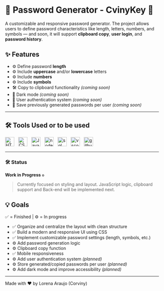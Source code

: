 # 🔐 Password Generator - CvinyKey 🔐
A customizable and responsive password generator.
The project allows users to define password characteristics like length, letters, numbers, and symbols — and soon, it will support **clipboard copy**, **user login**, and **password history**.

## ✨ Features

- ⚙️ Define password **length**
- ⚙️ Include **uppercase** and/or **lowercase** letters
- ⚙️ Include **numbers**
- ⚙️ Include **symbols**
- 🛠️ Copy to clipboard functionality *(coming soon)*
- 🌙 Dark mode *(coming soon)*
- 🧩 User authentication system *(coming soon)*
- 🧩 Save previously generated passwords per user *(coming soon)*

---

## 🛠️ Tools Used or to be used

<img 
    align="left" 
    alt="HTML"
    title="HTML" 
    width="30px" 
    style="padding-right: 10px;" 
    src="https://cdn.jsdelivr.net/gh/devicons/devicon@latest/icons/html5/html5-original.svg" 
/>
<img 
    align="left" 
    alt="CSS" 
    title="CSS"
    width="30px" 
    style="padding-right: 10px;" 
    src="https://cdn.jsdelivr.net/gh/devicons/devicon@latest/icons/css3/css3-original.svg" 
/>
<img 
    align="left" 
    alt="JavaScript" 
    title="JavaScript"
    width="30px" 
    style="padding-right: 10px;" 
    src="https://cdn.jsdelivr.net/gh/devicons/devicon@latest/icons/javascript/javascript-original.svg" 
/>
<img 
    align="left" 
    alt="nodejs" 
    title="Node JS"
    width="30px" 
    style="padding-right: 10px;" 
    src="https://cdn.jsdelivr.net/gh/devicons/devicon@latest/icons/nodejs/nodejs-plain-wordmark.svg" 
/>
<img 
    align="left" 
    alt="sql"
    title="MySqlWorkbench" 
    width="30px" 
    style="padding-right: 10px;" 
    src="https://cdn.jsdelivr.net/gh/devicons/devicon@latest/icons/mysql/mysql-original-wordmark.svg"
/>
<img 
    align="left" 
    alt="vscode" 
    title="Visual Studio Code"
    width="30px" 
    style="padding-right: 10px;" 
    src="https://cdn.jsdelivr.net/gh/devicons/devicon@latest/icons/vscode/vscode-original.svg" 
/>
<img 
    align="left" 
    alt="github" 
    title="GitHub"
    width="30px" 
    style="padding-right: 10px;" 
    src="https://cdn.jsdelivr.net/gh/devicons/devicon@latest/icons/github/github-original.svg" 
/>

<br></br>

---

### 🛠️ Status
**Work in Progress** `⚙️`  
> Currently focused on styling and layout. JavaScript logic, clipboard support and Back-end will be implemented next.

## 💡 Goals
✅ = Finished | ⚙️ = In progress

- ✅ Organize and centralize the layout with clean structure   
- ✅ Build a modern and responsive UI using CSS
- ✅ Implement customizable password settings (length, symbols, etc.)  
- ⚙️ Add password generation logic  
- ⚙️ Clipboard copy function  
- ✅ Mobile responsiveness
- ⚙️ Add user authentication system *(planned)*  
- ⚙️ Store generated/copied passwords per user *(planned)*  
- ⚙️ Add dark mode and improve accessibility *(planned)*


---

Made with ❤️ by Lorena Araujo (Corviny)
